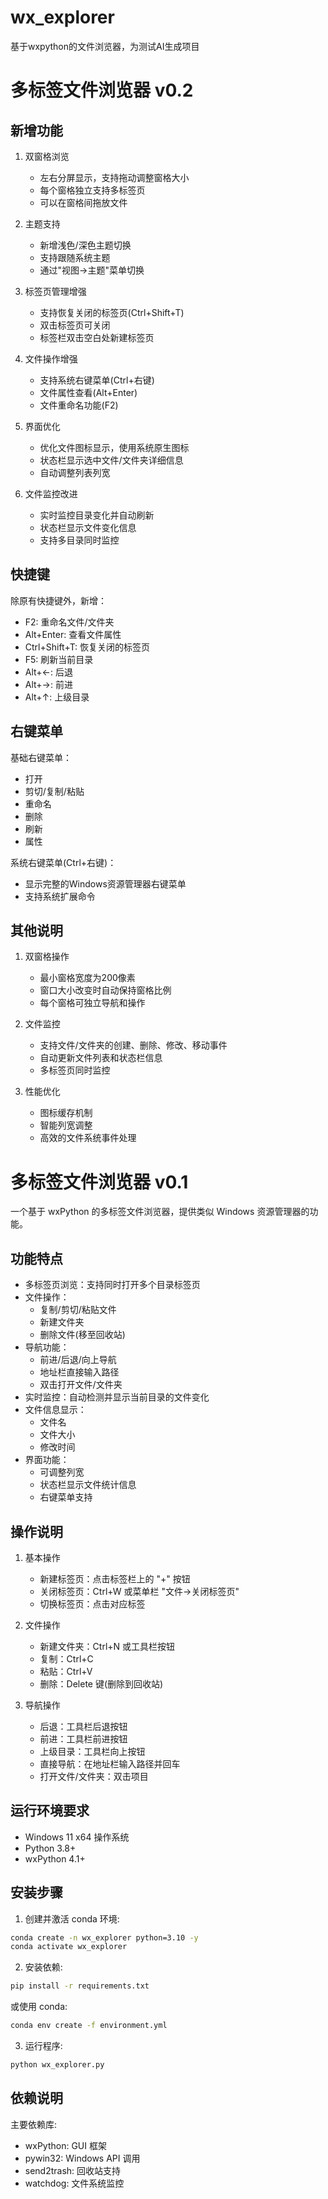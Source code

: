 # wx_explorer
 基于wxpython的文件浏览器，为测试AI生成项目

# 多标签文件浏览器 v0.2

## 新增功能

1. 双窗格浏览
   - 左右分屏显示，支持拖动调整窗格大小
   - 每个窗格独立支持多标签页
   - 可以在窗格间拖放文件

2. 主题支持
   - 新增浅色/深色主题切换
   - 支持跟随系统主题
   - 通过"视图->主题"菜单切换

3. 标签页管理增强
   - 支持恢复关闭的标签页(Ctrl+Shift+T)
   - 双击标签页可关闭
   - 标签栏双击空白处新建标签页

4. 文件操作增强
   - 支持系统右键菜单(Ctrl+右键)
   - 文件属性查看(Alt+Enter)
   - 文件重命名功能(F2)

5. 界面优化
   - 优化文件图标显示，使用系统原生图标
   - 状态栏显示选中文件/文件夹详细信息
   - 自动调整列表列宽

6. 文件监控改进
   - 实时监控目录变化并自动刷新
   - 状态栏显示文件变化信息
   - 支持多目录同时监控

## 快捷键

除原有快捷键外，新增：
- F2: 重命名文件/文件夹
- Alt+Enter: 查看文件属性
- Ctrl+Shift+T: 恢复关闭的标签页
- F5: 刷新当前目录
- Alt+←: 后退
- Alt+→: 前进
- Alt+↑: 上级目录

## 右键菜单

基础右键菜单：
- 打开
- 剪切/复制/粘贴
- 重命名
- 删除
- 刷新
- 属性

系统右键菜单(Ctrl+右键)：
- 显示完整的Windows资源管理器右键菜单
- 支持系统扩展命令

## 其他说明

1. 双窗格操作
   - 最小窗格宽度为200像素
   - 窗口大小改变时自动保持窗格比例
   - 每个窗格可独立导航和操作

2. 文件监控
   - 支持文件/文件夹的创建、删除、修改、移动事件
   - 自动更新文件列表和状态栏信息
   - 多标签页同时监控

3. 性能优化
   - 图标缓存机制
   - 智能列宽调整
   - 高效的文件系统事件处理


# 多标签文件浏览器 v0.1

一个基于 wxPython 的多标签文件浏览器，提供类似 Windows 资源管理器的功能。

## 功能特点

- 多标签页浏览：支持同时打开多个目录标签页
- 文件操作：
  - 复制/剪切/粘贴文件
  - 新建文件夹
  - 删除文件(移至回收站)
- 导航功能：
  - 前进/后退/向上导航
  - 地址栏直接输入路径
  - 双击打开文件/文件夹
- 实时监控：自动检测并显示当前目录的文件变化
- 文件信息显示：
  - 文件名
  - 文件大小
  - 修改时间
- 界面功能：
  - 可调整列宽
  - 状态栏显示文件统计信息
  - 右键菜单支持

## 操作说明

1. 基本操作
   - 新建标签页：点击标签栏上的 "+" 按钮
   - 关闭标签页：Ctrl+W 或菜单栏 "文件->关闭标签页"
   - 切换标签页：点击对应标签

2. 文件操作
   - 新建文件夹：Ctrl+N 或工具栏按钮
   - 复制：Ctrl+C
   - 粘贴：Ctrl+V
   - 删除：Delete 键(删除到回收站)

3. 导航操作
   - 后退：工具栏后退按钮
   - 前进：工具栏前进按钮
   - 上级目录：工具栏向上按钮
   - 直接导航：在地址栏输入路径并回车
   - 打开文件/文件夹：双击项目

## 运行环境要求

- Windows 11 x64 操作系统
- Python 3.8+
- wxPython 4.1+

## 安装步骤

1. 创建并激活 conda 环境:


```bash
conda create -n wx_explorer python=3.10 -y
conda activate wx_explorer
```

2. 安装依赖:

```bash
pip install -r requirements.txt
```

或使用 conda:  

```bash
conda env create -f environment.yml
```

3. 运行程序:

```bash
python wx_explorer.py
```


## 依赖说明

主要依赖库:
- wxPython: GUI 框架
- pywin32: Windows API 调用
- send2trash: 回收站支持
- watchdog: 文件系统监控
